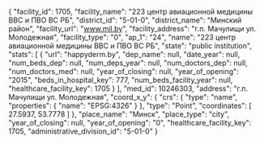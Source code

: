 {
    "facility_id": 1705,
    "facility_name": "223 центр авиационной медицины ВВС и ПВО ВС РБ",
    "district_id": "5-01-0",
    "district_name": "Минский район",
    "facility_url": "www.mil.by",
    "facility_address": "г.п. Мачулищи ул. Молодежная",
    "facility_type": "0",
    "ap_1": "24",
    "name": "223 центр авиационной медицины ВВС и ПВО ВС РБ",
    "state": "public institution",
    "stats": [
        {
            "url": "happyderm.by",
            "dep_name": null,
            "date_year": null,
            "num_beds_dep": null,
            "num_deps_year": null,
            "num_doctors_dep": null,
            "num_doctors_med": null,
            "year_of_closing": null,
            "year_of_opening": "2015",
            "beds_in_hospital_key": 777,
            "num_beds_facility_year": null,
            "healthcare_facility_key": 1705
        }
    ],
    "med_id": 10246303,
    "address": "г.п. Мачулищи ул. Молодежная",
    "coord_x_y": {
        "crs": {
            "type": "name",
            "properties": {
                "name": "EPSG:4326"
            }
        },
        "type": "Point",
        "coordinates": [
            27.5937,
            53.7778
        ]
    },
    "place_name": "Минск",
    "place_type": "city",
    "year_of_closing": null,
    "year_of_opening": "0",
    "healthcare_facility_key": 1705,
    "administrative_division_id": "5-01-0"
}